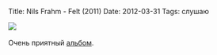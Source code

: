 Title: Nils Frahm - Felt (2011)
Date: 2012-03-31
Tags: слушаю

<div class="text"><img src="http://dl.dropbox.com/u/140528/site/nils_frahm-felt.jpg" /><br /><br />
Очень приятный <a href="http://www.discogs.com/Nils-Frahm-Felt/release/3163035">альбом</a>.</div>